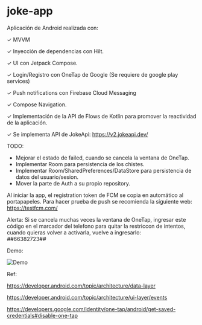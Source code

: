 # joke-app

Aplicación de Android realizada con:

✓ MVVM

✓ Inyección de dependencias con Hilt.

✓ UI con Jetpack Compose.

✓ Login/Registro con OneTap de Google (Se requiere de google play services)

✓ Push notifications con Firebase Cloud Messaging

✓ Compose Navigation.

✓ Implementación de la API de Flows de Kotlin para promover la reactividad de la aplicación.

✓ Se implementa API de JokeApi: https://v2.jokeapi.dev/ 





TODO:
- Mejorar el estado de failed, cuando se cancela la ventana de OneTap.
- Implementar Room para persistencia de los chistes.
- Implementar Room/SharedPreferences/DataStore para persistencia de datos del usuario/sesion.
- Mover la parte de Auth a su propio repository.




Al iniciar la app, el registration token de FCM se copia en automático al portapapeles.
Para hacer prueba de push se recomienda la siguiente web:
https://testfcm.com/




Alerta: Si se cancela muchas veces la ventana de OneTap, ingresar este código en el marcador del telefono para quitar la restriccon de intentos, cuando quieras volver a activarla, vuelve a ingresarlo:  
*#*#66382723#*#*




Demo:

![Demo](https://user-images.githubusercontent.com/11370491/190273120-89e3ab46-1bd0-4530-9d84-423cd7a8ab8d.gif)





Ref:

https://developer.android.com/topic/architecture/data-layer

https://developer.android.com/topic/architecture/ui-layer/events

https://developers.google.com/identity/one-tap/android/get-saved-credentials#disable-one-tap
